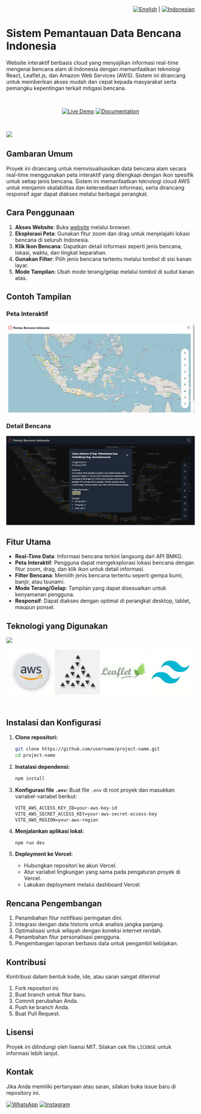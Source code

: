 <div align="right">

<a href="README.md"><img src="https://flagcdn.com/w40/gb.png" width="25" alt="English"></a> | 
<a href="README-ID.md"><img src="https://flagcdn.com/w40/id.png" width="20" alt="Indonesian"></a>

</div>

# Sistem Pemantauan Data Bencana Indonesia

Website interaktif berbasis cloud yang menyajikan informasi real-time mengenai bencana alam di Indonesia dengan memanfaatkan teknologi React, Leaflet.js, dan Amazon Web Services (AWS). Sistem ini dirancang untuk memberikan akses mudah dan cepat kepada masyarakat serta pemangku kepentingan terkait mitigasi bencana.

<br>

<div align="center">

[![Live Demo](https://img.shields.io/badge/Live_Demo-00A4EF?style=for-the-badge&logo=web&logoColor=white)](https://zekia-map-bencana-indonesia.vercel.app/)  [![Documentation](https://img.shields.io/badge/Documentation-00A4EF?style=for-the-badge&logo=book&logoColor=white)](https://drive.google.com/file/d/1/documentation-link)

</div>

<br>

![](./readmemedia/preview.gif)

## Gambaran Umum

Proyek ini dirancang untuk memvisualisasikan data bencana alam secara real-time menggunakan peta interaktif yang dilengkapi dengan ikon spesifik untuk setiap jenis bencana. Sistem ini memanfaatkan teknologi cloud AWS untuk menjamin skalabilitas dan ketersediaan informasi, serta dirancang responsif agar dapat diakses melalui berbagai perangkat.

## Cara Penggunaan

1. **Akses Website**: Buka [website](https://zekia-map-bencana-indonesia.vercel.app/) melalui browser.  
2. **Eksplorasi Peta**: Gunakan fitur zoom dan drag untuk menjelajahi lokasi bencana di seluruh Indonesia.  
3. **Klik Ikon Bencana**: Dapatkan detail informasi seperti jenis bencana, lokasi, waktu, dan tingkat keparahan.  
4. **Gunakan Filter**: Pilih jenis bencana tertentu melalui tombol di sisi kanan layar.  
5. **Mode Tampilan**: Ubah mode terang/gelap melalui tombol di sudut kanan atas.

## Contoh Tampilan

### Peta Interaktif
![](./readmemedia/sslightmode.png)

### Detail Bencana
![](./readmemedia/ssdetailbencana.png)


## Fitur Utama

- **Real-Time Data**: Informasi bencana terkini langsung dari API BMKG.  
- **Peta Interaktif**: Pengguna dapat mengeksplorasi lokasi bencana dengan fitur zoom, drag, dan klik ikon untuk detail informasi.  
- **Filter Bencana**: Memilih jenis bencana tertentu seperti gempa bumi, banjir, atau tsunami.  
- **Mode Terang/Gelap**: Tampilan yang dapat disesuaikan untuk kenyamanan pengguna.  
- **Responsif**: Dapat diakses dengan optimal di perangkat desktop, tablet, maupun ponsel.



## Teknologi yang Digunakan
![](./readmemedia/vite+react.gif)  

<div align="center">
   
![AWS](https://github.com/Ryan-infitech/Map-Informasi-Bencana/blob/main/readmemedia/aws.gif)  ![Vercel](https://github.com/Ryan-infitech/Map-Informasi-Bencana/blob/main/readmemedia/vercel.gif)  ![Leaflet.js](https://github.com/Ryan-infitech/Map-Informasi-Bencana/blob/main/readmemedia/leaflet.gif)  ![Tailwind CSS](https://github.com/Ryan-infitech/Map-Informasi-Bencana/blob/main/readmemedia/tailwind.gif)

</div>

<br>


## Instalasi dan Konfigurasi

1. **Clone repositori:**
   ```bash
   git clone https://github.com/username/project-name.git
   cd project-name
   ```

2. **Instalasi dependensi:**
   ```bash
   npm install
   ```

3. **Konfigurasi file `.env`:**
   Buat file `.env` di root proyek dan masukkan variabel-variabel berikut:
   ```env
   VITE_AWS_ACCESS_KEY_ID=your-aws-key-id
   VITE_AWS_SECRET_ACCESS_KEY=your-aws-secret-access-key
   VITE_AWS_REGION=your-aws-region
   ```

4. **Menjalankan aplikasi lokal:**
   ```bash
   npm run dev
   ```

5. **Deployment ke Vercel:**
   - Hubungkan repositori ke akun Vercel.
   - Atur variabel lingkungan yang sama pada pengaturan proyek di Vercel.
   - Lakukan deployment melalui dashboard Vercel.



## Rencana Pengembangan

1. Penambahan fitur notifikasi peringatan dini.  
2. Integrasi dengan data historis untuk analisis jangka panjang.  
3. Optimalisasi untuk wilayah dengan koneksi internet rendah.  
4. Penambahan fitur personalisasi pengguna.  
5. Pengembangan laporan berbasis data untuk pengambil kebijakan.



## Kontribusi

Kontribusi dalam bentuk kode, ide, atau saran sangat diterima!  
1. Fork repositori ini.  
2. Buat branch untuk fitur baru.  
3. Commit perubahan Anda.  
4. Push ke branch Anda.  
5. Buat Pull Request.  



## Lisensi

Proyek ini dilindungi oleh lisensi MIT. Silakan cek file `LICENSE` untuk informasi lebih lanjut.



 ## Kontak

Jika Anda memiliki pertanyaan atau saran, silakan buka issue baru di repository ini.

[![WhatsApp](https://img.shields.io/badge/WhatsApp-25D366?style=for-the-badge&logo=whatsapp&logoColor=white)](https://wa.me/6285157517798)
[![Instagram](https://img.shields.io/badge/Instagram-E4405F?style=for-the-badge&logo=instagram&logoColor=white)](https://www.instagram.com/ryan.septiawan__/)

